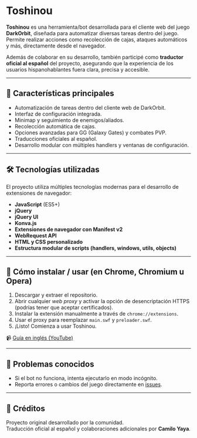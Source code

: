 # Toshinou

**Toshinou** es una herramienta/bot desarrollada para el cliente web del juego **DarkOrbit**, diseñada para automatizar diversas tareas dentro del juego. Permite realizar acciones como recolección de cajas, ataques automáticos y más, directamente desde el navegador.

Además de colaborar en su desarrollo, también participé como **traductor oficial al español** del proyecto, asegurando que la experiencia de los usuarios hispanohablantes fuera clara, precisa y accesible.

---

## 🚀 Características principales

- Automatización de tareas dentro del cliente web de DarkOrbit.
- Interfaz de configuración integrada.
- Minimap y seguimiento de enemigos/aliados.
- Recolección automática de cajas.
- Opciones avanzadas para GG (Galaxy Gates) y combates PVP.
- Traducciones oficiales al español.
- Desarrollo modular con múltiples handlers y ventanas de configuración.

---

## 🛠️ Tecnologías utilizadas

El proyecto utiliza múltiples tecnologías modernas para el desarrollo de extensiones de navegador:

- **JavaScript** (ES5+)
- **jQuery**
- **jQuery UI**
- **Konva.js**
- **Extensiones de navegador con Manifest v2**
- **WebRequest API**
- **HTML y CSS personalizado**
- **Estructura modular de scripts (handlers, windows, utils, objects)**

---

## 🔧 Cómo instalar / usar (en Chrome, Chromium u Opera)

1. Descargar y extraer el repositorio.
2. Abrir cualquier *web proxy* y activar la opción de desencriptación HTTPS (podrías tener que aceptar certificados).
3. Instalar la extensión manualmente a través de `chrome://extensions`.
4. Usar el proxy para reemplazar `main.swf` y `preloader.swf`.
5. ¡Listo! Comienza a usar Toshinou.

📹 [Guía en inglés (YouTube)](https://youtu.be/sZOrfItRd2w)

---

## 🐞 Problemas conocidos

- Si el bot no funciona, intenta ejecutarlo en modo incógnito.
- Reporta errores o cambios del juego directamente en [issues](../../issues).

---

## 📌 Créditos

Proyecto original desarrollado por la comunidad.  
Traducción oficial al español y colaboraciones adicionales por **Camilo Yaya**.
